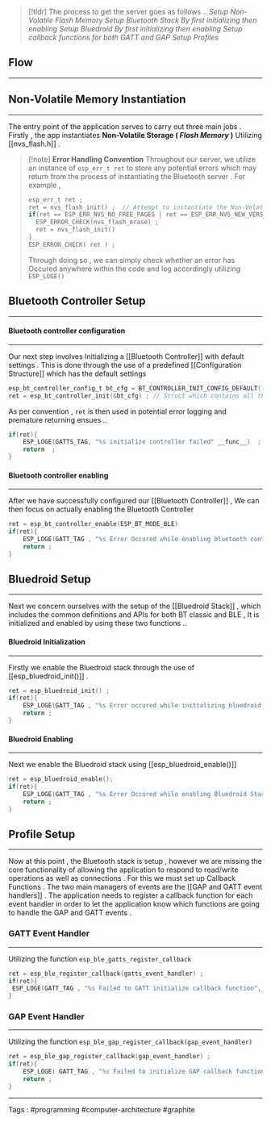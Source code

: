 > [!tldr] 
> The process to get the server goes as follows .. 
> *Setup Non-Volatile Flash Memory* 
> *Setup Bluetooth Stack By first initializing then enabling*
> *Setup Bluedroid By first initializing then enabling*
> *Setup callback functions for both GATT and GAP*
> *Setup Profiles*

## Flow 
___
## **Non-Volatile Memory Instantiation**
___
The entry point of the application serves to carry out three main jobs . Firstly , the app instantiates **Non-Volatile Storage ( *Flash Memory* )** Utilizing [[nvs_flash.h]] . 

> [!note] **Error Handling Convention** 
> Throughout our server, we utilize an instance of `esp_err_t ret`  to store any potential errors which may return from the process of instantiating the Bluetooth server . For example , 
> ```c 
> esp_err_t ret ; 
> ret = nvs_flash_init() ;  // Attempt to instantiate the Non-Volatile Storage
> if(ret == ESP_ERR_NVS_NO_FREE_PAGES | ret == ESP_ERR_NVS_NEW_VERSION_FOUND){
> 	ESP_ERROR_CHECK(nvs_flash_erase) ; 
> 	ret = nvs_flash_init()
> }
> ESP_ERROR_CHECK( ret ) ; 
> ```
>Through doing so , we can simply check whether an error has Occured anywhere within the code and log accordingly utilizing `ESP_LOGE()` 

## **Bluetooth Controller Setup**
___
#### Bluetooth controller configuration  
___
Our next step involves Initializing a [[Bluetooth Controller]] with default settings . This is done through the use of a predefined [[Configuration Structure]] which has the default settings 

```c
esp_bt_controller_config_t bt_cfg = BT_CONTROLLER_INIT_CONFIG_DEFAULT() ; // default cfg
ret = esp_bt_controller_init(&bt_cfg) ; // Struct which contains all the args
```

As per convention , `ret` is then used in potential error logging and premature returning ensues .. 

```c
if(ret){
	ESP_LOGE(GATTS_TAG, "%s initialize controller failed" __func__)  ; 
	return  ;
}
```

#### Bluetooth controller enabling 
___
After we have successfully configured our [[Bluetooth Controller]] , We can then focus on actually enabling the Bluetooth Controller 

```c
ret = esp_bt_controller_enable(ESP_BT_MODE_BLE) 
if(ret){
	ESP_LOGE(GATT_TAG , "%s Error Occured while enabling bluetooth controller" , __func__ ) ; 
	return ; 
}
```

## **Bluedroid Setup**
____
Next we concern ourselves with the setup of the [[Bluedroid Stack]]  , which includes the common definitions and APIs for both BT classic and BLE , It is initialized and enabled by using these two functions .. 
#### Bluedroid Initialization 
___
Firstly we enable the Bluedroid stack through the use of [[esp_bluedroid_init()]] . 

```c
ret = esp_bluedroid_init() ; 
if(ret){ 
	ESP_LOGE(GATT_TAG , "%s Error occured while initializing bluedroid stack" , __func__) ; 
	return ; 
}
```
#### Bluedroid Enabling 
___
Next we enable the Bluedroid stack using [[esp_bluedroid_enable()]] 

```c 
ret = esp_bluedroid_enable(); 
if(ret){
	ESP_LOGE(GATT_TAG , "%s Error Occured while enabling Bluedroid Stack" , __func__);
	return ; 
}
```

## **Profile Setup**
____
Now at this point , the Bluetooth stack is setup , however we are missing the core functionality of allowing the application to respond to read/write operations as well as connections . For this we must set up Callback Functions . The two main managers of events are the [[GAP and GATT event handlers]]  . The application needs to register a callback function for each event handler in order to let the application know which functions are going to handle the GAP and GATT events . 

### GATT Event Handler 
___
Utilizing the function `esp_ble_gatts_register_callback` 
```c
ret = esp_ble_register_callback(gatts_event_handler) ;
if(ret){
 ESP_LOGE(GATT_TAG , "%s Failed to GATT initialize callback function",__func__) ; 
}
```
### GAP Event Handler 
___
Utilizing the function `esp_ble_gap_register_callback(gap_event_handler)`
```c
ret = esp_ble_gap_register_callback(gap_event_handler) ;
if(ret){
	ESP_LOGE( GATT_TAG , "%s Failed to initialize GAP callback function" , __func__ ) ; 
	return ; 
}
```
____
Tags : #programming #computer-architecture #graphite